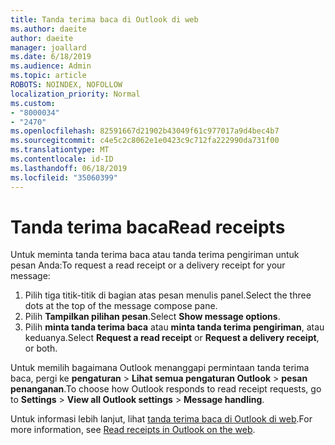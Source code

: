 ```yaml
---
title: Tanda terima baca di Outlook di web
ms.author: daeite
author: daeite
manager: joallard
ms.date: 6/18/2019
ms.audience: Admin
ms.topic: article
ROBOTS: NOINDEX, NOFOLLOW
localization_priority: Normal
ms.custom:
- "8000034"
- "2470"
ms.openlocfilehash: 82591667d21902b43049f61c977017a9d4bec4b7
ms.sourcegitcommit: c4e5c2c8062e1e0423c9c712fa222990da731f00
ms.translationtype: MT
ms.contentlocale: id-ID
ms.lasthandoff: 06/18/2019
ms.locfileid: "35060399"
---
```

# <a name="read-receipts"></a><span data-ttu-id="e0740-102">Tanda terima baca</span><span class="sxs-lookup"><span data-stu-id="e0740-102">Read receipts</span></span>

<span data-ttu-id="e0740-103">Untuk meminta tanda terima baca atau tanda terima pengiriman untuk pesan Anda:</span><span class="sxs-lookup"><span data-stu-id="e0740-103">To request a read receipt or a delivery receipt for your message:</span></span>

1. <span data-ttu-id="e0740-104">Pilih tiga titik-titik di bagian atas pesan menulis panel.</span><span class="sxs-lookup"><span data-stu-id="e0740-104">Select the three dots at the top of the message compose pane.</span></span>
1. <span data-ttu-id="e0740-105">Pilih **Tampilkan pilihan pesan**.</span><span class="sxs-lookup"><span data-stu-id="e0740-105">Select **Show message options**.</span></span>
1. <span data-ttu-id="e0740-106">Pilih **minta tanda terima baca** atau **minta tanda terima pengiriman**, atau keduanya.</span><span class="sxs-lookup"><span data-stu-id="e0740-106">Select **Request a read receipt** or **Request a delivery receipt**, or both.</span></span>

<span data-ttu-id="e0740-107">Untuk memilih bagaimana Outlook menanggapi permintaan tanda terima baca, pergi ke **pengaturan** > **Lihat semua pengaturan Outlook** > **pesan penanganan**.</span><span class="sxs-lookup"><span data-stu-id="e0740-107">To choose how Outlook responds to read receipt requests, go to **Settings** > **View all Outlook settings** > **Message handling**.</span></span>

<span data-ttu-id="e0740-108">Untuk informasi lebih lanjut, lihat [tanda terima baca di Outlook di web](https://support.office.com/article/e09af74d-3519-45fc-a680-37a538a92157).</span><span class="sxs-lookup"><span data-stu-id="e0740-108">For more information, see [Read receipts in Outlook on the web](https://support.office.com/article/e09af74d-3519-45fc-a680-37a538a92157).</span></span>